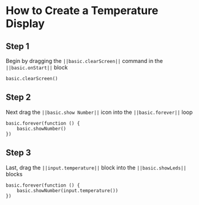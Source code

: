 # How to Create a Temperature Display
## Step 1
Begin by dragging the ``||basic.clearScreen||`` command in the ``||basic.onStart||`` block
```blocks
basic.clearScreen()

```

## Step 2
Next drag the ``||basic.show Number||`` icon into the ``||basic.forever||`` loop

```blocks
basic.forever(function () {
    basic.showNumber()
})
```

## Step 3
Last, drag the ``||input.temperature||`` block into the ``||basic.showLeds||`` blocks
```blocks
basic.forever(function () {
    basic.showNumber(input.temperature())
})
```
